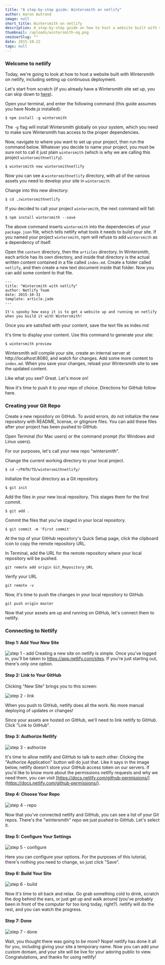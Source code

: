 ```yaml
---
title: "A step-by-step guide: Wintersmith on netlify"
author: Aaron Autrand
image: null
short_title: Wintersmith on netlify
description: A step-by-step guide on how to host a website built with static site generator Wintersmith.
thumbnail: /uploads/wintersmith-og.png
cmsUserSlug: ""
date: 2015-10-22 
tags: null
---
```


### **Welcome to netlify**

Today, we're going to look at how to host a website built with Wintersmith on netlify, including setting up continuous deployment.

Let's start from scratch (if you already have a Wintersmith site set up, you can skip down to [here](#netlifystart)).

Open your terminal, and enter the following command (this guide assumes you have Node.js installed):

```
$ npm install -g wintersmith
```

The `-g` flag will install Wintersmith globally on your system, which you need to make sure Wintersmith has access to the proper dependencies. 

Now, navigate to where you want to set up your project, then run the command below. Whatever you decide to name your project, you must be sure not to call it just plain `wintersmith` (which is why we are calling this project `wintersmithnetlify`).

```
$ wintersmith new wintersmithnetlify
```
Now you can see a `wintersmithnetlify` directory, with all of the various assets you need to develop your site in `wintersmith`. 

Change into this new directory:
```
$ cd ./wintersmithnetlify
```
 If you decided to call your project `wintersmith`, the next command will fail:
```
$ npm install wintersmith --save
```
The above command inserts `wintersmith` into the dependencies of your `package.json` file, which tells netlify what tools it needs to build your site. If you named your project `wintersmith`, npm will refuse to add `wintersmith` as a dependency of itself.

Open the `content` directory, then the `articles` directory. In Wintersmith, each article has its own directory, and inside that directory is the actual written content contained in a file called `index.md`. Create a folder called `netlify`, and then create a new text document inside that folder. Now you can add some content to that file.

```
---
title: "Wintersmith with netlify"
author: Netlify Team
date: 2015-10-31
template: article.jade
---

It's spooky how easy it is to get a website up and running on netlify when you build it with Wintersmith!
```
Once you are satisfied with your content, save the text file as index.md

It's time to display your content. Use this command to generate your site:

```
$ wintersmith preview
```

Wintersmith will compile your site, create an internal server at http://localhost:8080, and watch for changes. Add some more content to `index.md`. When you save your changes, reload your Wintersmith site to see the updated content.

Like what you see? Great. Let's move on!

Now it's time to push it to your repo of choice. Directions for GitHub follow here.

### **Creating your Git Repo**

Create a new repository on GitHub. To avoid errors, do not initialize the new repository with README, license, or gitignore files. You can add these files after your project has been pushed to GitHub.

Open Terminal (for Mac users) or the command prompt (for Windows and Linux users).

For our purposes, let's call your new repo "wintersmith".

Change the current working directory to your local project.

```
$ cd ~/PATH/TO/wintersmithnetlify/
```

Initialize the local directory as a Git repository.
```
$ git init
```
Add the files in your new local repository. This stages them for the first commit.
```
$ git add .
```
Commit the files that you've staged in your local repository.
```
$ git commit -m 'First commit'
```

At the top of your GitHub repository's Quick Setup page, click the clipboard icon to copy the remote repository URL.

In Terminal, add the URL for the remote repository where your local repository will be pushed.
```
git remote add origin Git_Repository_URL
```
Verify your URL
```
git remote -v
```
Now, it's time to push the changes in your local repository to GitHub.
```
git push origin master
```

Now that your assets are up and running on GitHub, let's connect them to netlify.
<a id="netlifystart"></a>
### **Connecting to Netlify**

#### Step 1: Add Your New Site

![step 1 - add](https://cloud.githubusercontent.com/assets/6520639/9803638/717820a6-57d9-11e5-838f-d2a732eb0a41.png)
Creating a new site on netlify is simple. Once you've logged in, you'll be taken to https://app.netlify.com/sites. If you're just starting out, there's only one option.

#### Step 2: Link to Your GitHub
Clicking "New Site" brings you to this screen:

![step 2 - link](https://cloud.githubusercontent.com/assets/6520639/9803637/7176ac8a-57d9-11e5-9b09-f43dc772a4f9.png)

When you push to GitHub, netlify does all the work. No more manual deploying of updates or changes!

Since your assets are hosted on GitHub, we'll need to link  netlify to GitHub. Click "Link to GitHub".

#### Step 3: Authorize Netlify
![step 3 - authorize](https://cloud.githubusercontent.com/assets/6520639/9803635/71760370-57d9-11e5-8bdb-850aa176a22c.png)

It's time to allow netlify and GitHub to talk to each other. Clicking the "Authorize Application" button will do just that. Like it says in the image below, netlify doesn't store your GitHub access token on our servers. If you'd like to know more about the permissions netlify requests and why we need them, you can visit [https://docs.netlify.com/github-permissions/](https://docs.netlify.com/github-permissions/).

#### Step 4: Choose Your Repo
![step 4 - repo](https://raw.githubusercontent.com/munkymack/netlify-assets/master/Step4Wintersmith.png)

Now that you've connected netlify and GitHub, you can see a list of your Git repos. There's the "wintersmith" repo we just pushed to GitHub. Let's select it.

#### Step 5: Configure Your Settings
![step 5 - configure](https://raw.githubusercontent.com/munkymack/netlify-assets/master/Step5Wintersmith.png)

Here you can configure your options. For the purposes of this tutorial, there's nothing you need to change, so just click "Save".

#### Step 6: Build Your Site

![step 6 - build](https://cloud.githubusercontent.com/assets/6520639/9803640/717b9c40-57d9-11e5-9ca4-92f90f8ed005.png)

Now it's time to sit back and relax. Go grab something cold to drink, scratch the dog behind the ears, or just get up and walk around (you've probably been in front of the computer for too long today, right?). netlify will do the rest, and you can watch the progress.

#### Step 7: Done

![step 7 - done](https://raw.githubusercontent.com/munkymack/netlify-assets/master/Step7Wintersmith.png)

Wait, you thought there was going to be more? Nope! netlify has done it all for you, including giving your site a temporary name. Now you can add your custom domain, and your site will be live for your adoring public to view. Congratulations, and thanks for using netlify!
